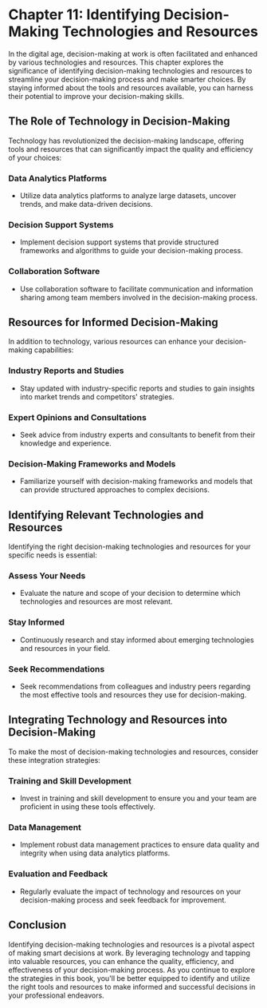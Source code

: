 Chapter 11: Identifying Decision-Making Technologies and Resources
==================================================================

In the digital age, decision-making at work is often facilitated and enhanced by various technologies and resources. This chapter explores the significance of identifying decision-making technologies and resources to streamline your decision-making process and make smarter choices. By staying informed about the tools and resources available, you can harness their potential to improve your decision-making skills.

The Role of Technology in Decision-Making
-----------------------------------------

Technology has revolutionized the decision-making landscape, offering tools and resources that can significantly impact the quality and efficiency of your choices:

### Data Analytics Platforms

* Utilize data analytics platforms to analyze large datasets, uncover trends, and make data-driven decisions.

### Decision Support Systems

* Implement decision support systems that provide structured frameworks and algorithms to guide your decision-making process.

### Collaboration Software

* Use collaboration software to facilitate communication and information sharing among team members involved in the decision-making process.

Resources for Informed Decision-Making
--------------------------------------

In addition to technology, various resources can enhance your decision-making capabilities:

### Industry Reports and Studies

* Stay updated with industry-specific reports and studies to gain insights into market trends and competitors' strategies.

### Expert Opinions and Consultations

* Seek advice from industry experts and consultants to benefit from their knowledge and experience.

### Decision-Making Frameworks and Models

* Familiarize yourself with decision-making frameworks and models that can provide structured approaches to complex decisions.

Identifying Relevant Technologies and Resources
-----------------------------------------------

Identifying the right decision-making technologies and resources for your specific needs is essential:

### Assess Your Needs

* Evaluate the nature and scope of your decision to determine which technologies and resources are most relevant.

### Stay Informed

* Continuously research and stay informed about emerging technologies and resources in your field.

### Seek Recommendations

* Seek recommendations from colleagues and industry peers regarding the most effective tools and resources they use for decision-making.

Integrating Technology and Resources into Decision-Making
---------------------------------------------------------

To make the most of decision-making technologies and resources, consider these integration strategies:

### Training and Skill Development

* Invest in training and skill development to ensure you and your team are proficient in using these tools effectively.

### Data Management

* Implement robust data management practices to ensure data quality and integrity when using data analytics platforms.

### Evaluation and Feedback

* Regularly evaluate the impact of technology and resources on your decision-making process and seek feedback for improvement.

Conclusion
----------

Identifying decision-making technologies and resources is a pivotal aspect of making smart decisions at work. By leveraging technology and tapping into valuable resources, you can enhance the quality, efficiency, and effectiveness of your decision-making process. As you continue to explore the strategies in this book, you'll be better equipped to identify and utilize the right tools and resources to make informed and successful decisions in your professional endeavors.
